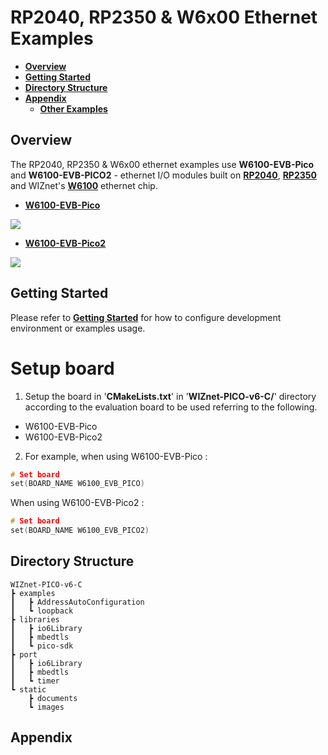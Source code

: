 # RP2040, RP2350 & W6x00 Ethernet Examples

- [**Overview**](#overview)
- [**Getting Started**](#getting_started)
- [**Directory Structure**](#directory_structure)
- [**Appendix**](#appendix)
    - [**Other Examples**](#other_examples)



<a name="overview"></a>
## Overview

The RP2040, RP2350 & W6x00 ethernet examples use **W6100-EVB-Pico** and **W6100-EVB-PICO2** - ethernet I/O modules built on [**RP2040**][link-rp2040], [**RP2350**][link-rp2350] and WIZnet's [**W6100**][link-w6100] ethernet chip.

- [**W6100-EVB-Pico**][link-w6100-evb-pico]

![][link-w6100-evb-pico_main]

- [**W6100-EVB-Pico2**][link-w6100-evb-pico2]

![][link-w6100-evb-pico2_main]



<a name="getting_started"></a>
## Getting Started

Please refer to [**Getting Started**][link-getting_started] for how to configure development environment or examples usage.

# Setup board

1. Setup the board in '**CMakeLists.txt**' in '**WIZnet-PICO-v6-C/**' directory according to the evaluation board to be used referring to the following.

- W6100-EVB-Pico
- W6100-EVB-Pico2

2. For example, when using W6100-EVB-Pico :

```cpp
# Set board
set(BOARD_NAME W6100_EVB_PICO)
```

When using W6100-EVB-Pico2 :

```cpp
# Set board
set(BOARD_NAME W6100_EVB_PICO2)
```



<a name="directory_structure"></a>
## Directory Structure

```
WIZnet-PICO-v6-C
┣ examples
┃   ┣ AddressAutoConfiguration
┃   ┗ loopback
┣ libraries
┃   ┣ io6Library
┃   ┣ mbedtls
┃   ┗ pico-sdk
┣ port
┃   ┣ io6Library
┃   ┣ mbedtls
┃   ┗ timer
┗ static
    ┣ documents
    ┗ images
```



<a name="appendix"></a>
## Appendix





<!--
Link
-->

[link-rp2040]: https://www.raspberrypi.org/products/rp2040/
[link-rp2350]: https://www.raspberrypi.org/products/rp2350/
[link-w6100]: https://docs.wiznet.io/Product/iEthernet/W6100/overview
[link-w6100-evb-pico]: https://docs.wiznet.io/Product/iEthernet/W6100/w6100-evb-pico
[link-w6100-evb-pico_main]: https://github.com/Wiznet/RP2040-v6-HAT-C/blob/main/static/images/w6100-evb-pico_main.png
[link-w6100-evb-pico2]: https://docs.wiznet.io/Product/iEthernet/W6100/w6100-evb-pico2
[link-w6100-evb-pico2_main]: https://docs.wiznet.io/assets/images/w6100-evb-pico2-docs-0d662aa52a0089de8d06d14d756c1e12.png
[link-getting_started]: https://github.com/WIZnet-ioNIC/WIZnet-PICO-v6-C/blob/main/static/documents/getting_started.md